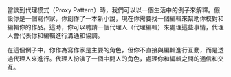 ﻿當談到代理模式（Proxy Pattern）時，我們可以以一個生活中的例子來解釋。假設你是一個寫作家，你創作了一本新小說，現在你需要找一個編輯來幫助你校對和編輯你的作品。這時，你可以聘請一個代理人（代理編輯）來處理這些事情，代理人會代表你和編輯進行溝通和協調。

在這個例子中，你作為寫作家是主要的角色，但你不直接與編輯進行互動，而是透過代理人來進行。代理人扮演了一個中間人的角色，處理你和編輯之間的通信和交互。